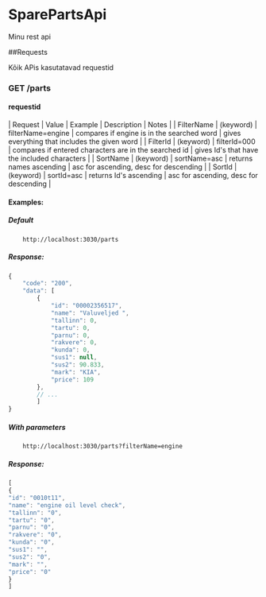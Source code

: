 # SparePartsApi

Minu rest api

##Requests

Kõik APis kasutatavad requestid

### GET /parts
#### requestid
| Request | Value | Example | Description | Notes |
| FilterName | (keyword) | filterName=engine | compares if engine is in the searched word | gives everything that includes the given word |
| FilterId | (keyword) | filterId=000 | compares if entered characters are in the searched id | gives Id's that have the included characters |
| SortName | (keyword) | sortName=asc | returns names ascending | asc for ascending, desc for descending |
| SortId | (keyword) | sortId=asc | returns Id's ascending | asc for ascending, desc for descending |

#### Examples:

##### Default
        http://localhost:3030/parts
    
##### Response:
```javascript
{
    "code": "200",
    "data": [
        {
            "id": "00002356517",
            "name": "Valuveljed ",
            "tallinn": 0,
            "tartu": 0,
            "parnu": 0,
            "rakvere": 0,
            "kunda": 0,
            "sus1": null,
            "sus2": 90.833,
            "mark": "KIA",
            "price": 109
        },
        // ...
        ]
}
```
##### With parameters
        http://localhost:3030/parts?filterName=engine

##### Response:
```javascript
[
{
"id": "0010t11",
"name": "engine oil level check",
"tallinn": "0",
"tartu": "0",
"parnu": "0",
"rakvere": "0",
"kunda": "0",
"sus1": "",
"sus2": "0",
"mark": "",
"price": "0"
}
]
```

